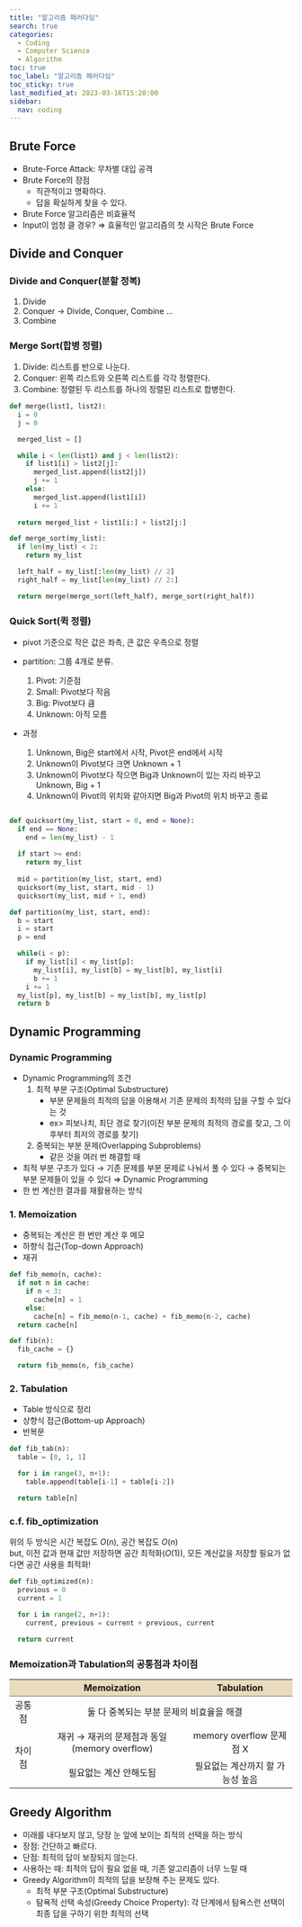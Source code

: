 ```yaml
---
title: "알고리즘 패러다임"
search: true
categories: 
  - Coding
  - Computer Science
  - Algorithm
toc: true
toc_label: "알고리즘 패러다임"
toc_sticky: true
last_modified_at: 2023-03-16T15:20:00
sidebar:
  nav: coding
---
```


## Brute Force

* Brute-Force Attack: 무차별 대입 공격
* Brute Force의 장점
    * 직관적이고 명확하다.
    * 답을 확실하게 찾을 수 있다.
* Brute Force 알고리즘은 비효율적
* Input이 엄청 클 경우? ⇒ 효율적인 알고리즘의 첫 시작은 Brute Force

## Divide and Conquer

### Divide and Conquer(분할 정복)
1. Divide
2. Conquer → Divide, Conquer, Combine ...
3. Combine

### Merge Sort(합병 정렬)
1. Divide: 리스트를 반으로 나눈다.
2. Conquer: 왼쪽 리스트와 오른쪽 리스트를 각각 정렬한다.
3. Combine: 정렬된 두 리스트를 하나의 정렬된 리스트로 합병한다.

```python
def merge(list1, list2):
  i = 0
  j = 0

  merged_list = []

  while i < len(list1) and j < len(list2):
    if list1[i] > list2[j]:
      merged_list.append(list2[j])
      j += 1
    else:
      merged_list.append(list1[i])
      i += 1
  
  return merged_list + list1[i:] + list2[j:]

def merge_sort(my_list):
  if len(my_list) < 2:
    return my_list

  left_half = my_list[:len(my_list) // 2]
  right_half = my_list[len(my_list) // 2:]

  return merge(merge_sort(left_half), merge_sort(right_half))
```

### Quick Sort(퀵 정렬)
* pivot 기준으로 작은 값은 좌측, 큰 값은 우측으로 정렬
* partition: 그룹 4개로 분류.
    1. Pivot: 기준점
    2. Small: Pivot보다 작음
    3. Big: Pivot보다 큼
    4. Unknown: 아직 모름

* 과정
    1. Unknown, Big은 start에서 시작, Pivot은 end에서 시작
    2. Unknown이 Pivot보다 크면 Unknown + 1
    3. Unknown이 Pivot보다 작으면 Big과 Unknown이 있는 자리 바꾸고 Unknown, Big + 1
    4. Unknown이 Pivot의 위치와 같아지면 Big과 Pivot의 위치 바꾸고 종료
  
```python

def quicksort(my_list, start = 0, end = None):
  if end == None:
    end = len(my_list) - 1
  
  if start >= end:
    return my_list
  
  mid = partition(my_list, start, end)
  quicksort(my_list, start, mid - 1)
  quicksort(my_list, mid + 1, end)

def partition(my_list, start, end):
  b = start
  i = start
  p = end

  while(i < p):
    if my_list[i] < my_list[p]:
      my_list[i], my_list[b] = my_list[b], my_list[i]
      b += 1
    i += 1
  my_list[p], my_list[b] = my_list[b], my_list[p]
  return b
```

## Dynamic Programming

### Dynamic Programming
* Dynamic Programming의 조건
    1. 최적 부분 구조(Optimal Substructure)
        * 부분 문제들의 최적의 답을 이용해서 기존 문제의 최적의 답을 구할 수 있다는 것
        * ex> 피보나치, 최단 경로 찾기(이전 부분 문제의 최적의 경로를 찾고, 그 이후부터 최저의 경로를 찾기)
    2. 중복되는 부분 문제(Overlapping Subproblems)
        * 같은 것을 여러 번 해결할 때
* 최적 부분 구조가 있다 → 기존 문제를 부분 문제로 나눠서 풀 수 있다 → 중복되는 부분 문제들이 있을 수 있다 ⇒ Dynamic Programming
* 한 번 계산한 결과를 재활용하는 방식

### 1. Memoization
* 중복되는 계산은 한 번만 계산 후 메모
* 하향식 접근(Top-down Approach)
* 재귀
    
```python
def fib_memo(n, cache):
  if not n in cache:
    if n < 3:
      cache[n] = 1
    else:
      cache[n] = fib_memo(n-1, cache) + fib_memo(n-2, cache)
  return cache[n]

def fib(n):
  fib_cache = {}

  return fib_memo(n, fib_cache)
```
  
### 2. Tabulation
* Table 방식으로 정리
* 상향식 접근(Bottom-up Approach)
* 반복문

```python
def fib_tab(n):
  table = [0, 1, 1]

  for i in range(3, n+1):
    table.append(table[i-1] + table[i-2])

  return table[n]
```

### c.f. fib_optimization
위의 두 방식은 시간 복잡도 $O(n)$, 공간 복잡도 $O(n)$ \
but, 이전 값과 현재 값만 저장하면 공간 최적화($O(1)$), 모든 계산값을 저장할 필요가 없다면 공간 사용을 최적화!

```python
def fib_optimized(n):
  previous = 0
  current = 1

  for i in range(2, n+1):
    current, previous = current + previous, current
  
  return current
```

### Memoization과 Tabulation의 공통점과 차이점

<table>
  <tr bgcolor = "#e9dcbe" style = "text-align: center; border-bottom: 2px solid #afa58f">
    <th> </th>
    <th class="text-center"> Memoization </th>
    <th class="text-center"> Tabulation </th>
  </tr>
  <tr align = "center">
    <td> 공통점 </td>
    <td colspan = "2"> 둘 다 중복되는 부분 문제의 비효율을 해결 </td>
  </tr>
  <tr align = "center">
    <td rowspan = "2"> 차이점 </td>
    <td> 재귀 → 재귀의 문제점과 동일(memory overflow) </td>
    <td> memory overflow 문제점 X </td>
  </tr>
  <tr align = "center">
    <td> 필요없는 계산 안해도됨 </td>
    <td> 필요없는 계산까지 할 가능성 높음 </td>
  </tr>
</table>

## Greedy Algorithm

* 미래를 내다보지 않고, 당장 눈 앞에 보이는 최적의 선택을 하는 방식
* 장점: 간단하고 빠르다.
* 단점: 최적의 답이 보장되지 않는다.
* 사용하는 때: 최적의 답이 필요 없을 때, 기존 알고리즘이 너무 느릴 때
* Greedy Algorithm이 최적의 답을 보장해 주는 문제도 있다.
    * 최적 부분 구조(Optimal Substructure)
    * 탐욕적 선택 속성(Greedy Choice Property): 각 단계에서 탐욕스런 선택이 최종 답을 구하기 위한 최적의 선택

<br>